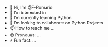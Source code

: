 - 👋 Hi, I’m @F-Romario
- 👀 I’m interested in 
- 🌱 I’m currently learning Python
- 💞️ I’m looking to collaborate on Python Projects
- 📫 How to reach me ...
- 😄 Pronouns: ...
- ⚡ Fun fact: ...

<!---
F-Romario/F-Romario is a ✨ special ✨ repository because its `README.md` (this file) appears on your GitHub profile.
You can click the Preview link to take a look at your changes.
--->

